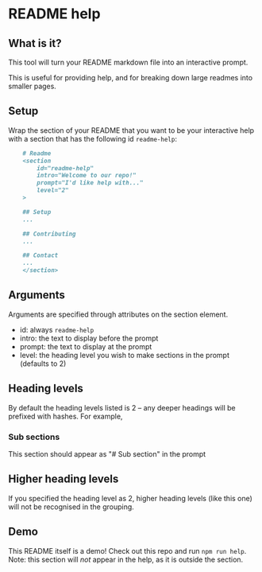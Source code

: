 # README help
<section id="readme-help" intro="Welcome to readme-help! What would you like help with?" prompt="I'd like help with...">


## What is it?
This tool will turn your README markdown file into an interactive prompt.

This is useful for providing help, and for breaking down large readmes into smaller pages.

## Setup

Wrap the section of your README that you want to be your interactive help with a section that has the following id `readme-help`:

```md
    # Readme
    <section
        id="readme-help"
        intro="Welcome to our repo!"
        prompt="I'd like help with..."
        level="2"
    >

    ## Setup
    ...

    ## Contributing
    ...

    ## Contact
    ...
    </section>
```

## Arguments

Arguments are specified through attributes on the section element.

- id: always `readme-help`
- intro: the text to display before the prompt
- prompt: the text to display at the prompt
- level: the heading level you wish to make sections in the prompt (defaults to 2)

## Heading levels

By default the heading levels listed is 2 – any deeper headings will be prefixed with hashes. For example,

### Sub sections

This section should appear as "# Sub section" in the prompt

# Higher heading levels

If you specified the heading level as 2, higher heading levels (like this one) will not be recognised in the grouping.

</section>

## Demo
This README itself is a demo! Check out this repo and run `npm run help`.
Note: this section will *not* appear in the help, as it is outside the section.